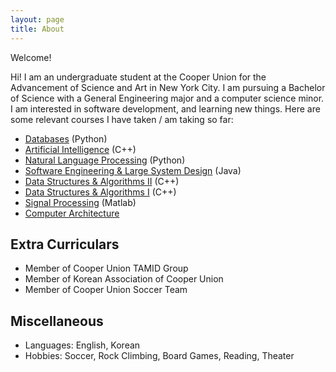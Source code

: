 ```yaml
---
layout: page
title: About
---
```


<p class="message">
  Welcome!
</p>
Hi! I am an undergraduate student at the Cooper Union for the Advancement of Science and Art in New York City. I am pursuing a Bachelor of Science with a General Engineering major and a computer science minor. I am interested in software development, and learning new things. Here are some relevant courses I have taken / am taking so far:

- [Databases](https://cooper.edu/engineering/courses/electrical-and-computer-engineering-graduate/ece-464) (Python)
- [Artificial Intelligence](https://cooper.edu/engineering/courses/electrical-and-computer-engineering-graduate/ece-469) (C++)
- [Natural Language Processing](https://cooper.edu/engineering/courses/electrical-and-computer-engineering-graduate/ece-467) (Python)
- [Software Engineering & Large System Design](https://cooper.edu/engineering/courses/electrical-and-computer-engineering-undergraduate/ece-366) (Java)
- [Data Structures & Algorithms II](https://cooper.edu/engineering/courses/electrical-and-computer-engineering-undergraduate/ece-365) (C++)
- [Data Structures & Algorithms I](https://cooper.edu/engineering/courses/electrical-and-computer-engineering-undergraduate/ece-264) (C++)
- [Signal Processing](https://cooper.edu/engineering/courses/electrical-and-computer-engineering-undergraduate/ece-211) (Matlab)
- [Computer Architecture](https://cooper.edu/engineering/courses/electrical-and-computer-engineering-undergraduate/ece-251)

## Extra Curriculars

- Member of Cooper Union TAMID Group
- Member of Korean Association of Cooper Union
- Member of Cooper Union Soccer Team

## Miscellaneous

- Languages: English, Korean
- Hobbies: Soccer, Rock Climbing, Board Games, Reading, Theater
